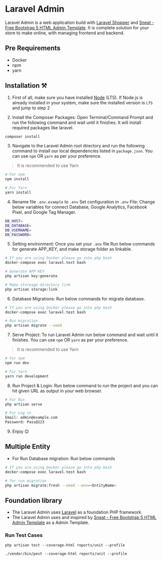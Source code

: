 
# Laravel Admin

Laravel Admin is a web application build with [Laravel Shopper](https://github.com/shopperlabs/shopper) and [Sneat - Free Bootstrap 5 HTML Admin Template](https://github.com/themeselection/sneat-bootstrap-html-admin-template-free). It is complete solution for your store to make online, with managing frontend and backend.

## Pre Requirements

-   Docker
-   npm
-   yarn

## Installation ⚒️

1. First of all, make sure you have installed [Node](https://nodejs.org/en/) (LTS). If Node.js is already installed in your system, make sure the installed version is `LTS` and jump to step 2

2. Install the Composer Packages: Open Terminal/Command Prompt and run the following command and wait until it finishes. It will install required packages like laravel.

```bash
composer install
```

3. Navigate to the Laravel Admin root directory and run the following command to install our local dependencies listed in `package.json`. You can use `npm` OR `yarn` as per your preference.

> It is recommended to use Yarn

```bash
# For npm
npm install

# For Yarn
yarn install
```

4. Rename file `.env.example` to `.env` Set configuration in `.env` File: Change below variables for connect Database, Google Analytics, Facebook Pixel, and Google Tag Manager.

```bash
DB_HOST=
DB_DATABASE=
DB_USERNAME=
DB_PASSWORD=
```

5. Setting environment: Once you set your `.env` file Run below commands for generate APP_KEY, and make storage folder as linkable.

```bash
# If you are using Docker please go into php bash
docker-compose exec laravel.test bash

# Generate APP KEY
php artisan key:generate

# Make storeage directory link
php artisan storage:link
```

6. Database Migrations: Run below commands for migrate database.

```bash
# If you are using Docker please go into php bash
docker-compose exec laravel.test bash

# Run migration
php artisan migrate --seed
```

7. Serve Project: To run Laravel Admin run below command and wait until it finishes. You can use `npm` OR `yarn` as per your preference.

> It is recommended to use Yarn

```bash
# For npm
npm run dev

# For Yarn
yarn run development
```

8. Run Project & Login: Run below command to run the project and you can hit given URL as output in your web browser.

```bash
# For Run
php artisan serve
```

```bash
# For Log in
Email: admin@example.com
Password: Pass@123
```

9.  Enjoy :relieved:


## Multiple Entity

-   For Run Database migration: Run below commands
```bash
# If you are using Docker please go into php bash
docker-compose exec laravel.test bash

# for run migration
php artisan migrate:fresh --seed --env=<EntityName>
```

## Foundation library

- The Laravel Admin uses [Laravel](https://laravel.com) as a foundation PHP framework.
- The Laravel Admin uses and inspired by [Sneat - Free Bootstrap 5 HTML Admin Template](https://github.com/themeselection/sneat-bootstrap-html-admin-template-free) as a Admin Template.

### Run Test Cases 

```
php artisan test --coverage-html reports/unit --profile
```
```
./vendor/bin/pest --coverage-html reports/unit --profile
```
